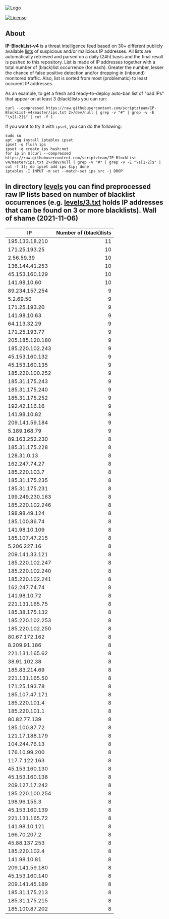 ![Logo](https://i.imgur.com/PyKLAe7.png)

[![License](https://img.shields.io/badge/license-The_Unlicense-red.svg)](https://unlicense.org/)

About
----

**IP-BlockList-v4** is a threat intelligence feed based on 30+ different publicly available [lists](https://github.com/stamparm/maltrail) of suspicious and/or malicious IP addresses. All lists are automatically retrieved and parsed on a daily (24h) basis and the final result is pushed to this repository. List is made of IP addresses together with a total number of (black)list occurrence (for each). Greater the number, lesser the chance of false positive detection and/or dropping in (inbound) monitored traffic. Also, list is sorted from most (problematic) to least occurent IP addresses.

As an example, to get a fresh and ready-to-deploy auto-ban list of "bad IPs" that appear on at least 3 (black)lists you can run:

```
curl --compressed https://raw.githubusercontent.com/scriptzteam/IP-BlockList-v4/master/ips.txt 2>/dev/null | grep -v "#" | grep -v -E "\s[1-2]$" | cut -f 1
```

If you want to try it with `ipset`, you can do the following:

```
sudo su
apt -qq install iptables ipset
ipset -q flush ips
ipset -q create ips hash:net
for ip in $(curl --compressed https://raw.githubusercontent.com/scriptzteam/IP-BlockList-v4/master/ips.txt 2>/dev/null | grep -v "#" | grep -v -E "\s[1-2]$" | cut -f 1); do ipset add ips $ip; done
iptables -I INPUT -m set --match-set ips src -j DROP
```

In directory [levels](levels) you can find preprocessed raw IP lists based on number of blacklist occurrences (e.g. [levels/3.txt](levels/3.txt) holds IP addresses that can be found on 3 or more blacklists).
Wall of shame (2021-11-06)
----

|IP|Number of (black)lists|
|---|--:|
195.133.18.210|11
171.25.193.25|10
2.56.59.39|10
136.144.41.253|10
45.153.160.129|10
141.98.10.60|10
89.234.157.254|9
5.2.69.50|9
171.25.193.20|9
141.98.10.63|9
64.113.32.29|9
171.25.193.77|9
205.185.120.180|9
185.220.102.243|9
45.153.160.132|9
45.153.160.135|9
185.220.100.252|9
185.31.175.243|9
185.31.175.240|9
185.31.175.252|9
192.42.116.16|9
141.98.10.82|9
209.141.59.184|9
5.189.168.79|9
89.163.252.230|8
185.31.175.228|8
128.31.0.13|8
162.247.74.27|8
185.220.103.7|8
185.31.175.235|8
185.31.175.231|8
199.249.230.163|8
185.220.102.246|8
198.98.49.124|8
185.100.86.74|8
141.98.10.109|8
185.107.47.215|8
5.206.227.16|8
209.141.33.121|8
185.220.102.247|8
185.220.102.240|8
185.220.102.241|8
162.247.74.74|8
141.98.10.72|8
221.131.165.75|8
185.38.175.132|8
185.220.102.253|8
185.220.102.250|8
80.67.172.162|8
8.209.91.186|8
221.131.165.62|8
38.91.102.38|8
185.83.214.69|8
221.131.165.50|8
171.25.193.78|8
185.107.47.171|8
185.220.101.4|8
185.220.101.1|8
80.82.77.139|8
185.100.87.72|8
121.17.188.179|8
104.244.76.13|8
176.10.99.200|8
117.7.122.163|8
45.153.160.130|8
45.153.160.138|8
209.127.17.242|8
185.220.100.254|8
198.96.155.3|8
45.153.160.139|8
221.131.165.72|8
141.98.10.121|8
166.70.207.2|8
45.88.137.253|8
185.220.102.4|8
141.98.10.81|8
209.141.59.180|8
45.153.160.140|8
209.141.45.189|8
185.31.175.213|8
185.31.175.215|8
185.100.87.202|8
